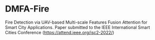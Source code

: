 # DMFA-Fire
Fire Detection via UAV-based Multi-scale Features Fusion Attention for Smart City Applications.
Paper submitted to the IEEE International Smart Cities Conference (https://attend.ieee.org/isc2-2022/)

